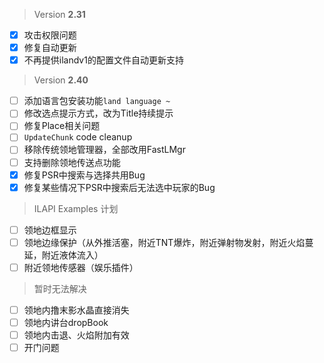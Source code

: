 > Version **2.31**
 - [x] 攻击权限问题
 - [x] 修复自动更新
 - [x] 不再提供ilandv1的配置文件自动更新支持

> Version **2.40**
 - [ ] 添加语言包安装功能`land language ~`
 - [ ] 修改选点提示方式，改为Title持续提示
 - [ ] 修复Place相关问题
 - [ ]  `UpdateChunk` code cleanup
 - [ ] 移除传统领地管理器，全部改用FastLMgr
 - [ ] 支持删除领地传送点功能
 - [x] 修复PSR中搜索与选择共用Bug
 - [x] 修复某些情况下PSR中搜索后无法选中玩家的Bug

> ILAPI Examples 计划
 - [ ] 领地边框显示
 - [ ] 领地边缘保护（从外推活塞，附近TNT爆炸，附近弹射物发射，附近火焰蔓延，附近液体流入）
 - [ ] 附近领地传感器（娱乐插件）

> 暂时无法解决
 - [ ] 领地内撸末影水晶直接消失
 - [ ] 领地内讲台dropBook
 - [ ] 领地内击退、火焰附加有效
 - [ ] 开门问题